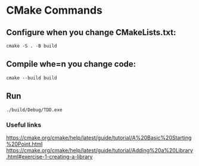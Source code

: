 # CMake Commands

## Configure when you change CMakeLists.txt:
`
cmake -S . -B build
`
## Compile whe=n you change code:
`
cmake --build build
`

## Run
`
./build/Debug/TDD.exe 
`
### Useful links
https://cmake.org/cmake/help/latest/guide/tutorial/A%20Basic%20Starting%20Point.html
https://cmake.org/cmake/help/latest/guide/tutorial/Adding%20a%20Library.html#exercise-1-creating-a-library